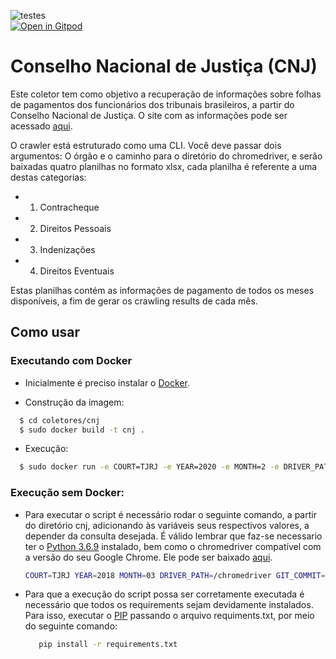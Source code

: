 ![testes](https://github.com/dadosjusbr/parser-cnj/actions/workflows/docker-publish.yml/badge.svg)    
[![Open in Gitpod](https://gitpod.io/button/open-in-gitpod.svg)](https://gitpod.io/#https://github.com/dadosjusbr/parser-cnj)

# Conselho Nacional de Justiça (CNJ)

Este coletor tem como objetivo a recuperação de informações sobre folhas de pagamentos dos funcionários dos tribunais brasileiros, a partir do Conselho Nacional de Justiça. O site com as informações pode ser acessado [aqui](https://paineis.cnj.jus.br/QvAJAXZfc/opendoc.htm?document=qvw_l%2FPainelCNJ.qvw&host=QVS%40neodimio03&anonymous=true&sheet=shPORT63Relatorios).

O crawler está estruturado como uma CLI. Você deve passar dois argumentos: O órgão e o caminho para o diretório do chromedriver, e serão baixadas quatro planilhas no formato xlsx, cada planilha é referente a uma destas categorias:
-   1. Contracheque
-   2. Direitos Pessoais
-   3. Indenizações
-   4. Direitos Eventuais

Estas planilhas contém as informações de pagamento de todos os meses disponíveis, a fim de gerar os crawling results de cada mês.

## Como usar

### Executando com Docker

 - Inicialmente é preciso instalar o [Docker](https://docs.docker.com/install/). 

 - Construção da imagem:

  ```sh
    $ cd coletores/cnj
    $ sudo docker build -t cnj .
  ```
 - Execução:
 
  ```sh
    $ sudo docker run -e COURT=TJRJ -e YEAR=2020 -e MONTH=2 -e DRIVER_PATH=/chromedriver -e GIT_COMMIT=$(git rev-list -1 HEAD) cnj
  ```

### Execução sem Docker:

- Para executar o script é necessário rodar o seguinte comando, a partir do diretório cnj, adicionando às variáveis seus respectivos valores, a depender da consulta desejada. É válido lembrar que faz-se necessario ter o [Python 3.6.9](https://www.python.org/downloads/) instalado, bem como o chromedriver compatível com a versão do seu Google Chrome. Ele pode ser baixado [aqui](https://chromedriver.chromium.org/downloads).
 
    ```sh
    COURT=TJRJ YEAR=2018 MONTH=03 DRIVER_PATH=/chromedriver GIT_COMMIT=$(git rev-list -1 HEAD) python3 main.py
    ```
- Para que a execução do script possa ser corretamente executada é necessário que todos os requirements sejam devidamente instalados. Para isso, executar o [PIP](https://pip.pypa.io/en/stable/installing/) passando o arquivo requiments.txt, por meio do seguinte comando:
   
   ```sh
      pip install -r requirements.txt
   ```
